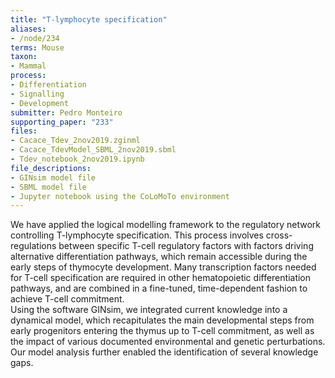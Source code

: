 ```yaml
---
title: "T-lymphocyte specification"
aliases:
- /node/234
terms: Mouse
taxon: 
- Mammal
process: 
- Differentiation
- Signalling
- Development
submitter: Pedro Monteiro
supporting_paper: "233"
files: 
- Cacace_Tdev_2nov2019.zginml
- Cacace_TdevModel_SBML_2nov2019.sbml
- Tdev_notebook_2nov2019.ipynb
file_descriptions: 
- GINsim model file
- SBML model file
- Jupyter notebook using the CoLoMoTo environment
---
```



We have applied the logical modelling framework to the regulatory network
controlling T-lymphocyte specification. This process involves cross-
regulations between specific T-cell regulatory factors with factors driving
alternative differentiation pathways, which remain accessible during the early
steps of thymocyte development. Many transcription factors needed for T-cell
specification are required in other hematopoietic differentiation pathways,
and are combined in a fine-tuned, time-dependent fashion to achieve T-cell
commitment.  
Using the software GINsim, we integrated current knowledge into a dynamical
model, which recapitulates the main developmental steps from early progenitors
entering the thymus up to T-cell commitment, as well as the impact of various
documented environmental and genetic perturbations. Our model analysis further
enabled the identification of several knowledge gaps.


